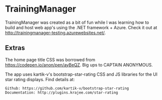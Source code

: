 ﻿# TrainingManager

TrainingManager was created as a bit of fun while I was learning how to build and host web app's using the .NET framework + Azure. Check it out at http://trainingmanager-testing.azurewebsites.net/.

## Extras

The home page title CSS was borrowed from https://codepen.io/anon/pen/ayBeQZ. Big ups to CAPTAIN ANONYMOUS.

The app uses kartik-v's bootstrap-star-rating CSS and JS libraries for the UI star rating displays.
Find details at:
```
Github: https://github.com/kartik-v/bootstrap-star-rating
Documentation: http://plugins.krajee.com/star-rating
```
